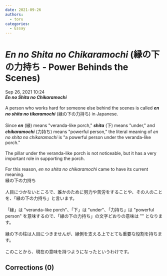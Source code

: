 ```yaml
---
date: 2021-09-26
authors:
  - toru
categories:
  - Essay
---
```


<h1 id="subject_show"><strong><em>En no Shita no Chikaramochi</strong></em> (縁の下の力持ち - Power Behinds the Scenes)</h1>
<div class="date">Sep 26, 2021 10:24</div>
<div id="post"><div id="body_show_ori">
<strong><em>En no Shita no Chikaramochi</strong></em><br/><br/>A person who works hard for someone else behind the scenes is called <strong><em>en no shita no tikaramochi</em></strong> (縁の下の力持ち) in Japanese.<br/><br/>Since <strong><em>en</em></strong> (縁) means "veranda-like porch," <strong><em>shita</em></strong> (下) means "under," and <strong><em>chikaramochi</em></strong> (力持ち) means "powerful person," the literal meaning of <em>en no shita no chikaramochi</em> is "a powerful person under the veranda-like porch."<br/><br/>The pillar under the veranda-like porch is not noticeable, but it has a very important role in supporting the porch.<br/><br/>For this reason, <em>en no shita no chikaramochi</em> came to have its current meaning.
</div></div>

<!-- more -->

<div id="post_ja"><div id="body_show_mo">
縁の下の力持ち<br/><br/>人目につかないところで、誰かのために努力や苦労をすることや、その人のことを、「縁の下の力持ち」と言います。<br/><br/>「縁」は "veranda-like porch"、「下」は "under"、「力持ち」は "powerful person" を意味するので、「縁の下の力持ち」の文字どおりの意味は "" となります。<br/><br/>縁の下の柱は人目につきませんが、縁側を支える上でとても重要な役割を持ちます。<br/><br/>このことから、現在の意味を持つようになったというわけです。
</div></div>

## Corrections (0)
